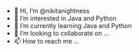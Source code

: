 - 👋 Hi, I’m @nikitanightness
- 👀 I’m interested in Java and Python
- 🌱 I’m currently learning Java and Python
- 💞️ I’m looking to collaborate on ...
- 📫 How to reach me ...

<!---
nikitanightness/nikitanightness is a ✨ special ✨ repository because its `README.md` (this file) appears on your GitHub profile.
You can click the Preview link to take a look at your changes.
--->
